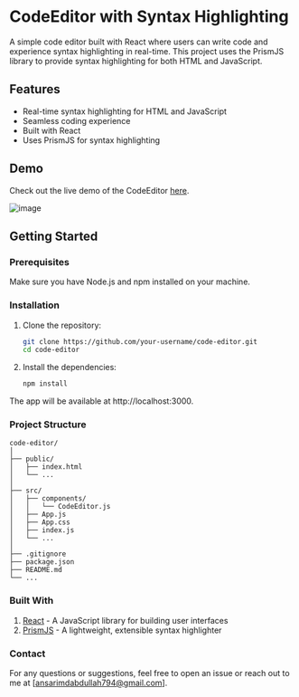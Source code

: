 # CodeEditor with Syntax Highlighting

A simple code editor built with React where users can write code and experience syntax highlighting in real-time. This project uses the PrismJS library to provide syntax highlighting for both HTML and JavaScript.

## Features

- Real-time syntax highlighting for HTML and JavaScript
- Seamless coding experience
- Built with React
- Uses PrismJS for syntax highlighting

## Demo

Check out the live demo of the CodeEditor [here](https://code-editor-magna-hire.vercel.app/).

![image](https://github.com/Abdullah-FSWD/CodeEditor-MagnaHire-/assets/93380704/39fcf960-70ce-4c80-89a1-400e90885a04)




## Getting Started


### Prerequisites

Make sure you have Node.js and npm installed on your machine.

### Installation

1. Clone the repository:
   ```bash
   git clone https://github.com/your-username/code-editor.git
   cd code-editor
2. Install the dependencies:
   ```bash
   npm install
The app will be available at http://localhost:3000.

### Project Structure
    code-editor/
    │
    ├── public/
    │   ├── index.html
    │   └── ...
    │
    ├── src/
    │   ├── components/
    │   │   └── CodeEditor.js
    │   ├── App.js
    │   ├── App.css
    │   ├── index.js
    │   └── ...
    │
    ├── .gitignore
    ├── package.json
    ├── README.md
    └── ...

### Built With
1. [React](https://react.dev/) - A JavaScript library for building user interfaces
2. [PrismJS](https://prismjs.com/) - A lightweight, extensible syntax highlighter

### Contact
For any questions or suggestions, feel free to open an issue or reach out to me at [ansarimdabdullah794@gmail.com].




